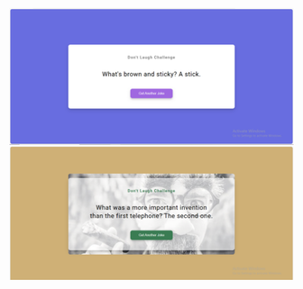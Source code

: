 ![B](https://github.com/Mowdat-Rida/Dads-joke/blob/main/before%20output.png)
![A](https://github.com/Mowdat-Rida/Dads-joke/blob/main/After%20output.png)
